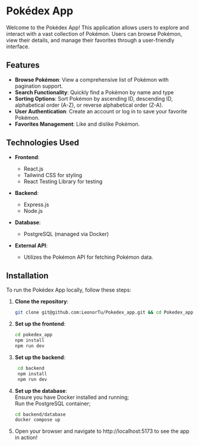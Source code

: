 # Pokédex App

Welcome to the Pokédex App! This application allows users to explore and interact with a vast collection of Pokémon. Users can browse Pokémon, view their details, and manage their favorites through a user-friendly interface.

## Features

- **Browse Pokémon**: View a comprehensive list of Pokémon with pagination support.
- **Search Functionality**: Quickly find a Pokémon by name and type
- **Sorting Options**: Sort Pokémon by ascending ID, descending ID, alphabetical order (A-Z), or reverse alphabetical order (Z-A).
- **User Authentication**: Create an account or log in to save your favorite Pokémon.
- **Favorites Management**: Like and dislike Pokémon.

## Technologies Used

- **Frontend**:
  - React.js
  - Tailwind CSS for styling
  - React Testing Library for testing

- **Backend**:
  - Express.js
  - Node.js

- **Database**:
  - PostgreSQL (managed via Docker)

- **External API**:
  - Utilizes the Pokémon API for fetching Pokémon data.

## Installation

To run the Pokédex App locally, follow these steps:

1. **Clone the repository**:

   ```bash
   git clone git@github.com:LeonorTu/Pokedex_app.git && cd Pokedex_app
   ```

2. **Set up the frontend**:
	```bash
	cd pokedex_app
	npm install
	npm run dev
	```

3. **Set up the backend**:
   ```bash
	cd backend
	npm install
	npm run dev
	```

4. **Set up the database**: \
	Ensure you have Docker installed and running; \
	Run the PostgreSQL container;
   ```bash
   cd backend/database
   docker compose up
   ```

5. Open your browser and navigate to http://localhost:5173 to see the app in action!